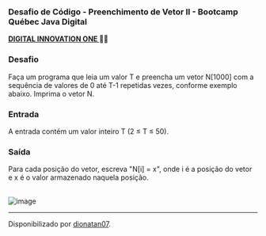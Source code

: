 <h3>
Desafio de Código - Preenchimento de Vetor II - Bootcamp Québec Java Digital
</h3>
<strong> <a href="https://web.digitalinnovation.one/home"> DIGITAL INNOVATION ONE  </a>
</strong> 🧡💛

<br>

<h3>Desafio</h3>
Faça um programa que leia um valor T e preencha um vetor N[1000] com a sequência de valores de 0 até T-1 repetidas vezes,
conforme exemplo abaixo. Imprima o vetor N.

<h3>Entrada</h3>
A entrada contém um valor inteiro T (2 ≤ T ≤ 50).

<h3>Saída</h3>
Para cada posição do vetor, escreva "N[i] = x", onde i é a posição do vetor e x é o valor armazenado naquela posição.<br><br>

![image](https://user-images.githubusercontent.com/103437425/197560931-c9e37e3e-82cf-4d72-b3ad-caa1eaad61c9.png)

------------

Disponibilizado por [dionatan07](https://www.linkedin.com/in/dionatandeandrade/ "LinkedIn").
